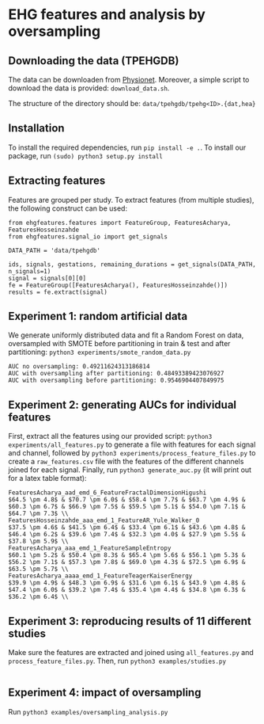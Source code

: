 # EHG features and analysis by oversampling


## Downloading the data (TPEHGDB)

The data can be downloaden from [Physionet](https://physionet.org/content/tpehgdb/1.0.1/). Moreover, a simple script to download the data is provided: `download_data.sh`.

The structure of the directory should be: `data/tpehgdb/tpehg<ID>.{dat,hea}`

## Installation

To install the required dependencies, run `pip install -e .`. To install our package, run `(sudo) python3 setup.py install`

## Extracting features

Features are grouped per study. To extract features (from multiple studies), the following construct can be used:

```python3
from ehgfeatures.features import FeatureGroup, FeaturesAcharya, FeaturesHosseinzahde
from ehgfeatures.signal_io import get_signals

DATA_PATH = 'data/tpehgdb'

ids, signals, gestations, remaining_durations = get_signals(DATA_PATH, n_signals=1)
signal = signals[0][0]
fe = FeatureGroup([FeaturesAcharya(), FeaturesHosseinzahde()])
results = fe.extract(signal)
```

## Experiment 1: random artificial data

We generate uniformly distributed data and fit a Random Forest on data, oversampled with SMOTE before partitioning in train & test and after partitioning: `python3 experiments/smote_random_data.py` 

```
AUC no oversampling: 0.49211624313186814
AUC with oversampling after partitioning: 0.48493389423076927
AUC with oversampling before partitioning: 0.9546904407849975
```

## Experiment 2: generating AUCs for individual features

First, extract all the features using our provided script: `python3 experiments/all_features.py` to generate a file with features for each signal and channel, followed by `python3 experiments/process_feature_files.py` to create a `raw_features.csv` file with the features of the different channels joined for each signal. Finally, run `python3 generate_auc.py` (it will print out for a latex table format):

```
FeaturesAcharya_aad_emd_6_FeatureFractalDimensionHigushi
$64.5 \pm 4.8$ & $70.7 \pm 6.0$ & $58.4 \pm 7.7$ & $63.7 \pm 4.9$ & $60.3 \pm 6.7$ & $66.9 \pm 7.5$ & $59.5 \pm 5.1$ & $54.0 \pm 7.1$ & $64.7 \pm 7.3$ \\
FeaturesHosseinzahde_aaa_emd_1_FeatureAR_Yule_Walker_0
$37.5 \pm 4.6$ & $41.5 \pm 6.4$ & $33.4 \pm 6.1$ & $43.6 \pm 4.8$ & $46.4 \pm 6.2$ & $39.6 \pm 7.4$ & $32.3 \pm 4.0$ & $27.9 \pm 5.5$ & $37.8 \pm 5.9$ \\
FeaturesAcharya_aaa_emd_1_FeatureSampleEntropy
$60.1 \pm 5.2$ & $50.4 \pm 8.3$ & $65.4 \pm 5.6$ & $56.1 \pm 5.3$ & $56.2 \pm 7.1$ & $57.3 \pm 7.8$ & $69.0 \pm 4.3$ & $72.5 \pm 6.9$ & $63.5 \pm 5.7$ \\
FeaturesAcharya_aaaa_emd_1_FeatureTeagerKaiserEnergy
$39.9 \pm 4.9$ & $48.3 \pm 6.9$ & $31.6 \pm 6.1$ & $43.9 \pm 4.8$ & $47.4 \pm 6.0$ & $39.2 \pm 7.4$ & $35.4 \pm 4.4$ & $34.8 \pm 6.3$ & $36.2 \pm 6.4$ \\
```

## Experiment 3: reproducing results of 11 different studies

Make sure the features are extracted and joined using `all_features.py` and `process_feature_files.py`. Then, run `python3 examples/studies.py`

```

```

## Experiment 4: impact of oversampling

Run `python3 examples/oversampling_analysis.py`
